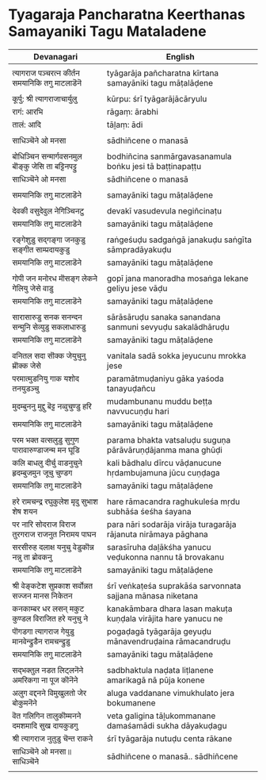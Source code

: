 # Tyagaraja Pancharatna Keerthanas Samayaniki Tagu Mataladene

| Devanagari | English |
| ------ | ------ |
|  |  |
| त्यागराज पञ्चरत्न कीर्तन समयानिकि तगु माटलाडॆनॆ   | tyāgarāja pañcharatna kīrtana samayāniki tagu māṭalāḍene   |
|  |  |
| कूर्पु: श्री त्यागराजाचार्युलु   | kūrpu: śrī tyāgarājācāryulu   |
| रागं: आरभि   | rāgaṃ: ārabhi   |
| तालं: आदि   | tāḻaṃ: ādi   |
|  |  |
| साधिञ्चॆने ओ मनसा   | sādhiñcene o manasā   |
|  |  |
| बोधिञ्चिन सन्मार्गवसनमुल बॊङ्कु जेसि ता बट्टिनपट्टु   | bodhiñcina sanmārgavasanamula boṅku jesi tā baṭṭinapaṭṭu   |
| साधिञ्चॆने ओ मनसा   | sādhiñcene o manasā   |
|  |  |
| समयानिकि तगु माटलाडॆने   | samayāniki tagu māṭalāḍene   |
|  |  |
| देवकी वसुदेवुल नेगिञ्चिनटु   | devakī vasudevula negiñcinaṭu   |
| समयानिकि तगु माटलाडॆने   | samayāniki tagu māṭalāḍene   |
|  |  |
| रङ्गेशुडु सद्गङ्गा जनकुडु सङ्गीत साम्प्रदायकुडु   | raṅgeśuḍu sadgaṅgā janakuḍu saṅgīta sāmpradāyakuḍu   |
| समयानिकि तगु माटलाडॆने   | samayāniki tagu māṭalāḍene   |
|  |  |
| गोपी जन मनोरध मॊसङ्ग लेकने गेलियु जेसे वाडु   | gopī jana manoradha mosaṅga lekane geliyu jese vāḍu   |
| समयानिकि तगु माटलाडॆने   | samayāniki tagu māṭalāḍene   |
|  |  |
| सारासारुडु सनक सनन्दन सन्मुनि सेव्युडु सकलाधारुडु   | sārāsāruḍu sanaka sanandana sanmuni sevyuḍu sakalādhāruḍu   |
| समयानिकि तगु माटलाडॆने   | samayāniki tagu māṭalāḍene   |
|  |  |
| वनितल सदा सॊक्क जेयुचुनु म्रॊक्क जेसे   | vanitala sadā sokka jeyucunu mrokka jese   |
| परमात्मुडनियु गाक यशोद तनयुडञ्चु   | paramātmuḍaniyu gāka yaśoda tanayuḍañcu   |
| मुदम्बुननु मुद्दु बॆट्ट नव्वुचुण्डु हरि   | mudambunanu muddu beṭṭa navvucuṇḍu hari   |
| समयानिकि तगु माटलाडॆने   | samayāniki tagu māṭalāḍene   |
|  |  |
| परम भक्त वत्सलुडु सुगुण पारावारुण्डाजन्म मन घूडि   | parama bhakta vatsaluḍu suguṇa pārāvāruṇḍājanma mana ghūḍi   |
| कलि बाधलु दीर्चु वाडनुचुने हृदम्बुजमुन जूचु चुण्डग   | kali bādhalu dīrcu vāḍanucune hṛdambujamuna jūcu cuṇḍaga   |
| समयानिकि तगु माटलाडॆने   | samayāniki tagu māṭalāḍene   |
|  |  |
| हरे रामचन्द्र रघुकुलेश मृदु सुभाश शेष शयन   | hare rāmacandra raghukuleśa mṛdu subhāśa śeśha śayana   |
| पर नारि सोदराज विराज तुरगराज राजनुत निरामय पाघन   | para nāri sodarāja virāja turagarāja rājanuta nirāmaya pāghana   |
| सरसीरुह दलाक्ष यनुचु वेडुकॊन्न नन्नु ता ब्रोवकनु   | sarasīruha daḻākśha yanucu veḍukonna nannu tā brovakanu   |
| समयानिकि तगु माटलाडॆने   | samayāniki tagu māṭalāḍene   |
|  |  |
| श्री वेङ्कटेश सुप्रकाश सर्वोन्नत सज्जन मानस निकेतन   | śrī veṅkaṭeśa suprakāśa sarvonnata sajjana mānasa niketana   |
| कनकाम्बर धर लसन् मकुट कुण्डल विराजित हरे यनुचु ने   | kanakāmbara dhara lasan makuṭa kuṇḍala virājita hare yanucu ne   |
| पॊगडगा त्यागराज गेयुडु मानवेन्द्रुडैन रामचन्द्रुडु   | pogaḍagā tyāgarāja geyuḍu mānavendruḍaina rāmacandruḍu   |
| समयानिकि तगु माटलाडॆने   | samayāniki tagu māṭalāḍene   |
|  |  |
| सद्भक्तुल नडत लिट्लनॆने अमरिकगा ना पूज कॊनॆने   | sadbhaktula naḍata liṭlanene amarikagā nā pūja konene   |
| अलुग वद्दनने विमुखुलतो जेर बोकुमनॆने   | aluga vaddanane vimukhulato jera bokumanene   |
| वॆत गलिगिन तालुकॊम्मनने दमशमादि सुख दायकुडगु   | veta galigina tāḻukommanane damaśamādi sukha dāyakuḍagu   |
| श्री त्यागराज नुतुडु चॆन्त राकने   | śrī tyāgarāja nutuḍu centa rākane   |
| साधिञ्चॆने ओ मनसा॥ साधिञ्चॆने   | sādhiñcene o manasā.. sādhiñcene   |
|  |  |
